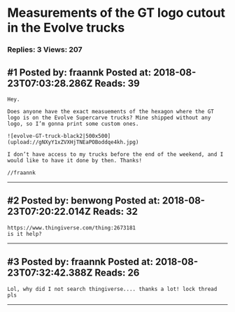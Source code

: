 # Measurements of the GT logo cutout in the Evolve trucks

### Replies: 3 Views: 207

## \#1 Posted by: fraannk Posted at: 2018-08-23T07:03:28.286Z Reads: 39

```
Hey. 

Does anyone have the exact measuements of the hexagon where the GT logo is on the Evolve Supercarve trucks? Mine shipped without any logo, so I’m gonna print some custom ones. 

![evolve-GT-truck-black2|500x500](upload://gNXyY1xZVXHjTNEaPOBoddqe4kh.jpg)

I don’t have access to my trucks before the end of the weekend, and I would like to have it done by then. Thanks!

//fraannk
```

---
## \#2 Posted by: benwong Posted at: 2018-08-23T07:20:22.014Z Reads: 32

```
https://www.thingiverse.com/thing:2673181
is it help?
```

---
## \#3 Posted by: fraannk Posted at: 2018-08-23T07:32:42.388Z Reads: 26

```
Lol, why did I not search thingiverse.... thanks a lot! lock thread pls
```

---
